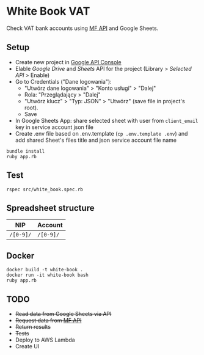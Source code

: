 # White Book VAT

Check VAT bank accounts using [MF API](https://www.gov.pl/web/kas/api-wykazu-podatnikow-vat) and Google Sheets.

## Setup

* Create new project in [Google API Console](https://console.developers.google.com/)
* Elable *Google Drive* and *Sheets* API for the project (Library > *Selected API* > Enable)
* Go to Credentials ("Dane logowania"):
  * "Utwórz dane logowania" > "Konto usługi" > "Dalej"
  * Rola: "Przeglądający > "Dalej"
  * "Utwórz klucz" > "Typ: JSON" > "Utwórz" (save file in project's root).
  * Save
* In Google Sheets App: share selected sheet with user from `client_email` key in service account json file
* Create .env file based on .env.template (`cp .env.template .env`) and add shared Sheet's files title and json service account file name

```
bundle install
ruby app.rb
```

## Test

```
rspec src/white_book.spec.rb
```

## Spreadsheet structure

|NIP|Account|
|-|-|
`/[0-9]/`|`/[0-9]/`

## Docker

```
docker build -t white-book .
docker run -it white-book bash
ruby app.rb
```

## TODO

* ~~Read data from Google Sheets via API~~
* ~~Request data from [MF API](https://wl-api.mf.gov.pl/)~~
* ~~Return results~~
* ~~Tests~~
* Deploy to AWS Lambda
* Create UI

